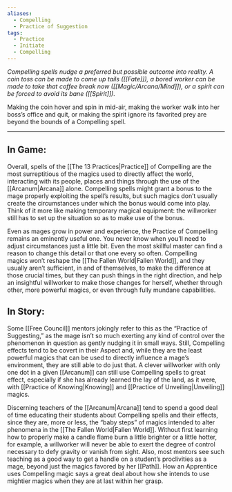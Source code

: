 ```yaml
---
aliases:
  - Compelling
  - Practice of Suggestion
tags:
  - Practice
  - Initiate
  - Compelling
---
```


_Compelling spells nudge a preferred but possible outcome into reality. A coin toss can be made to come up tails ([[Fate]]), a bored worker can be made to take that coffee break now ([[Magic/Arcana/Mind]]), or a spirit can be forced to avoid its bane ([[Spirit]])._

Making the coin hover and spin in mid-air, making the worker walk into her boss’s office and quit, or making the spirit ignore its favorited prey are beyond the bounds of a Compelling spell.

---

## In Game:

Overall, spells of the [[The 13 Practices|Practice]] of Compelling are the most surreptitious of the magics used to directly affect the world, interacting with its people, places and things through the use of the [[Arcanum|Arcana]] alone.
Compelling spells might grant a bonus to the mage properly exploiting the spell’s results, but such magics don’t usually create the circumstances under which the bonus would come into play. Think of it more like making temporary magical equipment: the willworker still has to set up the situation so as to make use of the bonus.

Even as mages grow in power and experience, the Practice of Compelling remains an eminently useful one. You never know when you’ll need to adjust circumstances just a little bit. Even the most skillful master can find a reason to change this detail or that one every so often. 
Compelling magics won’t reshape the [[The Fallen World|Fallen World]], and they usually aren’t sufficient, in and of themselves, to make the difference at those crucial times, but they can push things in the right direction, and help an insightful willworker to make those changes for herself, whether through other, more powerful magics, or even through fully mundane capabilities.

## In Story:

Some [[Free Council]] mentors jokingly refer to this as the “Practice of Suggesting,” as the mage isn’t so much exerting any kind of control over the phenomenon in question as gently nudging it in small ways. Still, Compelling effects tend to be covert in their Aspect and, while they are the least powerful magics that can be used to directly influence a mage’s environment, they are still able to do just that. A clever willworker with only one dot in a given [[Arcanum]] can still use Compelling spells to great effect, especially if she has already learned the lay of the land, as it were, with [[Practice of Knowing|Knowing]] and [[Practice of Unveiling|Unveiling]] magics.  
  
Discerning teachers of the [[Arcanum|Arcana]] tend to spend a good deal of time educating their students about Compelling spells and their effects, since they are, more or less, the “baby steps” of magics intended to alter phenomena in the [[The Fallen World|Fallen World]]. Without first learning how to properly make a candle flame burn a little brighter or a little hotter, for example, a willworker will never be able to exert the degree of control necessary to defy gravity or vanish from sight. Also, most mentors see such teaching as a good way to get a handle on a student’s proclivities as a mage, beyond just the magics favored by her [[Path]]. How an Apprentice uses Compelling magic says a great deal about how she intends to use mightier magics when they are at last within her grasp.